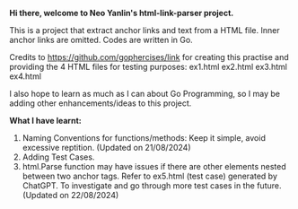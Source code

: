 **Hi there, welcome to Neo Yanlin's html-link-parser project.**

This is a project that extract anchor links and text from a HTML file. Inner anchor links are omitted. Codes are written in Go.

Credits to https://github.com/gophercises/link for creating this practise and providing the 4 HTML files for testing purposes:
ex1.html
ex2.html
ex3.html
ex4.html

I also hope to learn as much as I can about Go Programming, so I may be adding other enhancements/ideas to this project. 

**What I have learnt:**
1. Naming Conventions for functions/methods: Keep it simple, avoid excessive reptition. (Updated on 21/08/2024)
2. Adding Test Cases.
3. html.Parse function may have issues if there are other elements nested between two anchor tags. Refer to ex5.html (test case) generated by ChatGPT. To investigate and go through more test cases in the future. (Updated on 22/08/2024)
